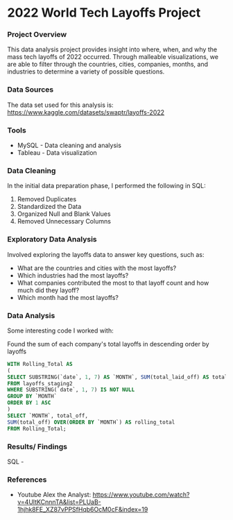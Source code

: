 # 2022 World Tech Layoffs Project

### Project Overview

This data analysis project provides insight into where, when, and why the mass tech layoffs of 2022 occurred. Through malleable visualizations, we are able to filter through the countries, cities, companies, months, and industries to determine a variety of possible questions.

### Data Sources

The data set used for this analysis is: 
https://www.kaggle.com/datasets/swaptr/layoffs-2022

### Tools

- MySQL - Data cleaning and analysis
- Tableau - Data visualization


### Data Cleaning

In the initial data preparation phase, I performed the following in SQL:
1. Removed Duplicates
2. Standardized the Data
3. Organized Null and Blank Values
4. Removed Unnecessary Columns

### Exploratory Data Analysis

Involved exploring the layoffs data to answer key questions, such as:

- What are the countries and cities with the most layoffs?
- Which industries had the most layoffs?
- What companies contributed the most to that layoff count and how much did they layoff?
- Which month had the most layoffs?

### Data Analysis

Some interesting code I worked with:

Found the sum of each company's total layoffs in descending order by layoffs

```sql
WITH Rolling_Total AS
(
SELECT SUBSTRING(`date`, 1, 7) AS `MONTH`, SUM(total_laid_off) AS total_off
FROM layoffs_staging2
WHERE SUBSTRING(`date`, 1, 7) IS NOT NULL
GROUP BY `MONTH`
ORDER BY 1 ASC
)
SELECT `MONTH`, total_off,
SUM(total_off) OVER(ORDER BY `MONTH`) AS rolling_total
FROM Rolling_Total;
```


### Results/ Findings

SQL - 





### References

- Youtube Alex the Analyst: https://www.youtube.com/watch?v=4UltKCnnnTA&list=PLUaB-1hjhk8FE_XZ87vPPSfHqb6OcM0cF&index=19







